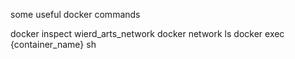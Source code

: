 some useful docker commands

docker inspect wierd_arts_network
docker network ls
docker exec {container_name} sh

